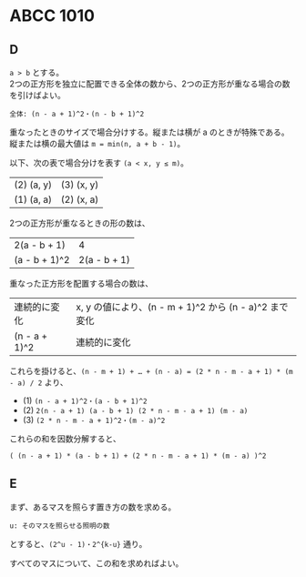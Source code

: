 # ABCC 1010

## D
`a > b` とする。  
2つの正方形を独立に配置できる全体の数から、2つの正方形が重なる場合の数を引けばよい。

```
全体: (n - a + 1)^2・(n - b + 1)^2
```

重なったときのサイズで場合分けする。縦または横が a のときが特殊である。  
縦または横の最大値は `m = min(n, a + b - 1)`。

以下、次の表で場合分けを表す `(a < x, y ≤ m)`。

| | |
-|-
| (2) (a, y) | (3) (x, y) |
| (1) (a, a) | (2) (x, a) |

2つの正方形が重なるときの形の数は、

| | |
-|-
| 2(a - b + 1) | 4 |
| (a - b + 1)^2 | 2(a - b + 1) |

重なった正方形を配置する場合の数は、

| | |
-|-
| 連続的に変化 | x, y の値により、(n - m + 1)^2 から (n - a)^2 まで変化 |
| (n - a + 1)^2 | 連続的に変化 |

これらを掛けると、`(n - m + 1) + … + (n - a) = (2 * n - m - a + 1) * (m - a) / 2` より、
- (1) `(n - a + 1)^2・(a - b + 1)^2`
- (2) `2(n - a + 1) (a - b + 1) (2 * n - m - a + 1) (m - a)`
- (3) `(2 * n - m - a + 1)^2・(m - a)^2`

これらの和を因数分解すると、
```
( (n - a + 1) * (a - b + 1) + (2 * n - m - a + 1) * (m - a) )^2
```

## E
まず、あるマスを照らす置き方の数を求める。
```
u: そのマスを照らせる照明の数
```

とすると、`(2^u - 1)・2^{k-u}` 通り。

すべてのマスについて、この和を求めればよい。
